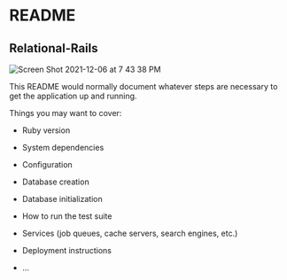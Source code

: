 # README

## Relational-Rails

![Screen Shot 2021-12-06 at 7 43 38 PM](https://user-images.githubusercontent.com/89213429/144956593-0fc0ea54-b942-487e-908b-97b8646ebe73.png)

This README would normally document whatever steps are necessary to get the
application up and running.

Things you may want to cover:

* Ruby version

* System dependencies

* Configuration

* Database creation

* Database initialization

* How to run the test suite

* Services (job queues, cache servers, search engines, etc.)

* Deployment instructions

* ...
